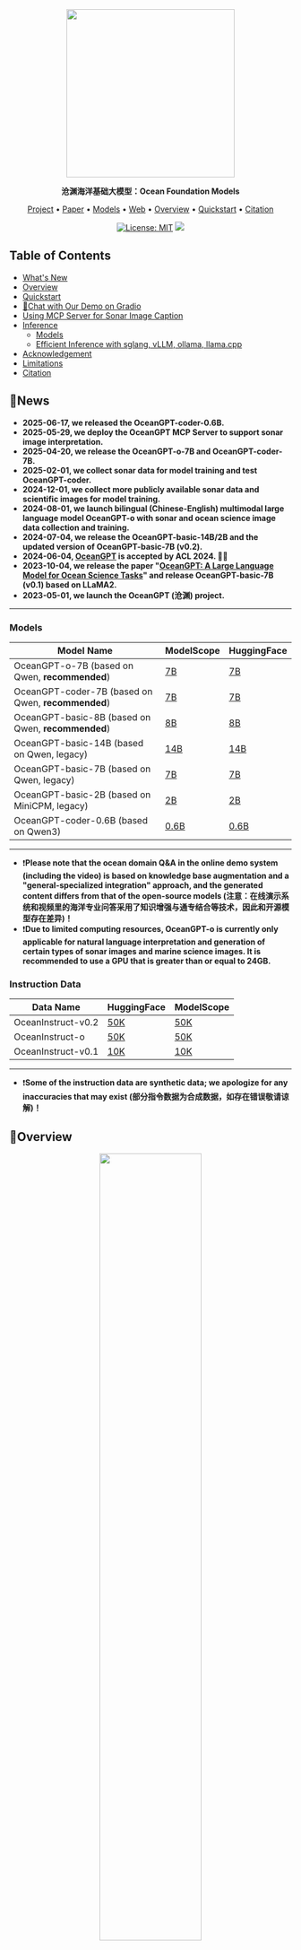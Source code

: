 
<div align="center">
<img src="figs/logo.jpg" width="300px">

**沧渊海洋基础大模型：Ocean Foundation Models**

<p align="center">
  <a href="https://github.com/zjunlp/OceanGPT">Project</a> •
  <a href="https://arxiv.org/abs/2310.02031">Paper</a> •
  <a href="https://huggingface.co/collections/zjunlp/oceangpt-664cc106358fdd9f09aa5157">Models</a> •
  <a href="http://oceangpt.blue/">Web</a> •
  <a href="#overview">Overview</a> •
  <a href="#quickstart">Quickstart</a> •
  <a href="#citation">Citation</a>
</p>

[![License: MIT](https://img.shields.io/badge/License-MIT-green.svg)](https://opensource.org/licenses/MIT)
![](https://img.shields.io/badge/PRs-Welcome-red)


</div>

## Table of Contents

- <a href="#news">What's New</a>
- <a href="#overview">Overview</a>
- <a href="#quickstart">Quickstart</a>
- <a href="#chat-with-our-demo-on-gradio"> 🤗Chat with Our Demo on Gradio</a>
- <a href="#using-mcp-server-for-sonar-image-caption">Using MCP Server for Sonar Image Caption</a>
- <a href="#inference">Inference</a>
    - <a href="#models">Models</a>
    - <a href="#efficient-inference-with-sglang-vllm-ollama-llamacpp">Efficient Inference with sglang, vLLM, ollama, llama.cpp</a>
- <a href="#acknowledgement">Acknowledgement</a>
- <a href="#limitations">Limitations</a>
- <a href="#citation">Citation</a>

## 🔔News
- **2025-06-17, we released the OceanGPT-coder-0.6B.**
- **2025-05-29, we deploy the OceanGPT MCP Server to support sonar image interpretation.**
- **2025-04-20, we release the OceanGPT-o-7B and OceanGPT-coder-7B.**
- **2025-02-01, we collect sonar data for model training and test OceanGPT-coder.**
- **2024-12-01, we collect more publicly available sonar data and scientific images for model training.**
- **2024-08-01, we launch bilingual (Chinese-English) multimodal large language model OceanGPT-o with sonar and ocean science image data collection and training.**
- **2024-07-04, we release the OceanGPT-basic-14B/2B and the updated version of OceanGPT-basic-7B (v0.2).**
- **2024-06-04, [OceanGPT](https://arxiv.org/abs/2310.02031) is accepted by ACL 2024. 🎉🎉**
- **2023-10-04, we release the paper "[OceanGPT: A Large Language Model for Ocean Science Tasks](https://arxiv.org/abs/2310.02031)" and release OceanGPT-basic-7B (v0.1) based on LLaMA2.**
- **2023-05-01, we launch the OceanGPT (沧渊) project.**
---

### Models

| Model Name        |        ModelScope                                                                                                              | HuggingFace                                                               |
|-------------------|-----------------------------------------------------------------------------------|-----------------------------------------------------------------------------------------|
| OceanGPT-o-7B (based on Qwen, **recommended**)                      |<a href="https://modelscope.cn/models/ZJUNLP/OceanGPT-o-7B" target="_blank">7B</a>   | <a href="https://huggingface.co/zjunlp/OceanGPT-o-7B" target="_blank">7B</a> |
| OceanGPT-coder-7B (based on Qwen, **recommended**)                                                                      | <a href="https://modelscope.cn/models/ZJUNLP/OceanGPT-coder-7B" target="_blank">7B</a>                                                                        | <a href="https://huggingface.co/zjunlp/OceanGPT-coder-7B" target="_blank">7B</a>
| OceanGPT-basic-8B (based on Qwen, **recommended**) |<a href="https://www.modelscope.cn/models/ZJUNLP/OceanGPT-basic-8B" target="_blank">8B</a>   | <a href="https://huggingface.co/zjunlp/OceanGPT-basic-8B" target="_blank">8B</a> |
| OceanGPT-basic-14B (based on Qwen, legacy) |<a href="https://modelscope.cn/models/ZJUNLP/OceanGPT-14B-v0.1" target="_blank">14B</a>   | <a href="https://huggingface.co/zjunlp/OceanGPT-14B-v0.1" target="_blank">14B</a> |
| OceanGPT-basic-7B (based on Qwen, legacy) |  <a href="https://modelscope.cn/models/ZJUNLP/OceanGPT-7b-v0.2" target="_blank">7B</a>    |  <a href="https://huggingface.co/zjunlp/OceanGPT-7b-v0.2" target="_blank">7B</a>   |
| OceanGPT-basic-2B (based on MiniCPM, legacy) | <a href="https://modelscope.cn/models/ZJUNLP/OceanGPT-2B-v0.1" target="_blank">2B</a>    |  <a href="https://huggingface.co/zjunlp/OceanGPT-2B-v0.1" target="_blank">2B</a>   |
| OceanGPT-coder-0.6B (based on Qwen3) | <a href="https://www.modelscope.cn/models/ZJUNLP/OceanGPT-coder-0.6B" target="_blank">0.6B</a>    |  <a href="https://huggingface.co/zjunlp/OceanGPT-coder-0.6B" target="_blank">0.6B</a>   |

---

- ❗**Please note that the ocean domain Q&A in the online demo system (including the video) is based on knowledge base augmentation and a "general-specialized integration" approach, and the generated content differs from that of the open-source models (注意：在线演示系统和视频里的海洋专业问答采用了知识增强与通专结合等技术，因此和开源模型存在差异)！**
- ❗**Due to limited computing resources, OceanGPT-o is currently only applicable for natural language interpretation and generation of certain types of sonar images and marine science images. It is recommended to use a GPU that is greater than or equal to 24GB.**

### Instruction Data

| Data Name        | HuggingFace                                                                                                                    | ModelScope                                                                |
|-------------------|----------------------------------------------------------------------------------- |-----------------------------------------------------------------------------------------|
| OceanInstruct-v0.2  | <a href="https://huggingface.co/datasets/zjunlp/OceanInstruct-v0.2" target="_blank">50K</a>   | <a href="https://modelscope.cn/datasets/ZJUNLP/OceanInstruct-v0.2" target="_blank">50K</a> |
| OceanInstruct-o  | <a href="https://huggingface.co/datasets/zjunlp/OceanInstruct-o" target="_blank">50K</a>  | <a href="https://modelscope.cn/datasets/ZJUNLP/OceanInstruct-o" target="_blank">50K</a> |
| OceanInstruct-v0.1  | <a href="https://huggingface.co/datasets/zjunlp/OceanInstruct-v0.1" target="_blank">10K</a>  | <a href="https://modelscope.cn/datasets/ZJUNLP/OceanInstruct-v0.1" target="_blank">10K</a> |
---
- ❗**Some of the instruction data are synthetic data; we apologize for any inaccuracies that may exist (部分指令数据为合成数据，如存在错误敬请谅解)！**

## 🌟Overview

<div align="center">
<img src="figs/overview.png" width="60%">
</div>

This is the OceanGPT (沧渊) project, which aims to build ocean foundation model.

- ❗**Disclaimer: This project is purely an academic exploration rather than a product(本项目仅为学术探索并非产品应用). Please be aware that due to the inherent limitations of large language models, there may be issues such as hallucinations.**


## ⏩Quickstart

```
conda create -n py3.11 python=3.11
conda activate py3.11
pip install -r requirements.txt
```

### Download the model
#### Download from HuggingFace
```shell
git lfs install
git clone https://huggingface.co/zjunlp/OceanGPT-14B-v0.1
```
or
```
huggingface-cli download --resume-download zjunlp/OceanGPT-14B-v0.1 --local-dir OceanGPT-14B-v0.1 --local-dir-use-symlinks False
```
#### Download from WiseModel
```shell
git lfs install
git clone https://www.wisemodel.cn/zjunlp/OceanGPT-14B-v0.1.git
```
#### Download from ModelScope
```shell
git lfs install
git clone https://www.modelscope.cn/ZJUNLP/OceanGPT-14B-v0.1.git
```

### Inference
#### Inference by HuggingFace
```python
from transformers import AutoModelForCausalLM, AutoTokenizer
import torch

device = "cuda" # the device to load the model onto
path = 'YOUR-MODEL-PATH'

model = AutoModelForCausalLM.from_pretrained(
    path,
    torch_dtype=torch.bfloat16,
    device_map="auto"
)
tokenizer = AutoTokenizer.from_pretrained(path)

prompt = "Which is the largest ocean in the world?"
messages = [
    {"role": "system", "content": "You are a helpful assistant."},
    {"role": "user", "content": prompt}
]
text = tokenizer.apply_chat_template(
    messages,
    tokenize=False,
    add_generation_prompt=True
)
model_inputs = tokenizer([text], return_tensors="pt").to(device)

generated_ids = model.generate(
    model_inputs.input_ids,
    max_new_tokens=512
)
generated_ids = [
    output_ids[len(input_ids):] for input_ids, output_ids in zip(model_inputs.input_ids, generated_ids)
]

response = tokenizer.batch_decode(generated_ids, skip_special_tokens=True)[0]
```
#### Inference by vllm
```python
from transformers import AutoTokenizer
from vllm import LLM, SamplingParams

path = 'YOUR-MODEL-PATH'

tokenizer = AutoTokenizer.from_pretrained(path)

prompt = "Which is the largest ocean in the world?"
messages = [
    {"role": "system", "content": "You are a helpful assistant."},
    {"role": "user", "content": prompt}
]
text = tokenizer.apply_chat_template(
    messages,
    tokenize=False,
    add_generation_prompt=True
)

sampling_params = SamplingParams(temperature=0.8, top_k=50)
llm = LLM(model=path)

response = llm.generate(text, sampling_params)
```

## 🤗Chat with Our Demo on Gradio

### Local WebUI Demo
You can easily deploy the interactive interface locally using the code we provide.

> 🔧 Before running, modify the model path (OceanGPT/OceanGPT-o/OceanGPT-coder's path) in app.py to your local model path.

```python
python app.py
```
Open `https://localhost:7860/` in browser and enjoy the interaction with OceanGPT.

### Online Demo <!-- omit in toc -->

We provide users with an interactive Gradio demo accessible online.

Here is the demo about using OceanGPT:
<table>
    <tr>
        <td><img src="figs/3.png"></td>
        <td><img src="figs/4.png"></td>
    </tr>
</table>

1. Input your query (optional: upload an Word/PDF).

2. Choose the generation hyparameters.

3. Run and get results.

Here is the demo about using OceanGPT-o:
<table>
    <tr>
        <td><img src="figs/1.png"></td>
        <td><img src="figs/2.png"></td>
    </tr>
</table>

1. Input your query and upload an image.

2. Choose the generation hyparameters.

3. Run and get results.

Here is the demo about using OceanGPT-coder:
<table>
    <tr>
        <td><img src="figs/5.png"></td>
        <td><img src="figs/6.png"></td>
    </tr>
</table>

1. Input your query.

2. Choose the generation hyparameters.

3. Run and get code.

## Using MCP Server for Sonar Image Caption

The [mcp_userver](https://github.com/zjunlp/OceanGPT/tree/main/mcp_server) directory contains the Model Context Protocol (MCP) server for OceanGPT to implement some features.

For detailed setup instructions and usage examples, see the MCP server [README](https://github.com/zjunlp/OceanGPT/blob/main/mcp_server/README.md).

## 📌Inference

### Efficient Inference with sglang, vLLM, ollama, llama.cpp


<details>
<summary> sglang now officially supports Models based Qwen2.5-VL and Qwen2.5. Click to see. </summary>

1. Install sglang:
```shell
pip install --upgrade pip
pip install uv
uv pip install "sglang[all]>=0.4.6.post4"
```

2. Launch Server:
```python
import requests
from openai import OpenAI
from sglang.test.test_utils import is_in_ci

if is_in_ci():
    from patch import launch_server_cmd
else:
    from sglang.utils import launch_server_cmd

from sglang.utils import wait_for_server, print_highlight, terminate_process


server_process, port = launch_server_cmd(
    "python3 -m sglang.launch_server --model-path zjunlp/OceanGPT-o-7B --host 0.0.0.0"
)

wait_for_server(f"http://localhost:{port}")
```

3. Chat with Model
```python
import requests

url = f"http://localhost:{port}/v1/chat/completions"

data = {
    "model": "Qwen/Qwen2.5-VL-7B-Instruct",
    "messages": [
        {
            "role": "user",
            "content": [
                {"type": "text", "text": "What’s in this image?"},
                {
                    "type": "image_url",
                    "image_url": {
                        "url": "https://github.com/sgl-project/sglang/blob/main/test/lang/example_image.png?raw=true"
                    },
                },
            ],
        }
    ],
    "max_tokens": 300,
}

response = requests.post(url, json=data)
print_highlight(response.text)
```


  </details>



<details>
<summary> vLLM now officially supports Models based Qwen2.5-VL and Qwen2.5. Click to see. </summary>

1. Install vLLM(>=0.7.3):
```shell
pip install vllm
```

2. Run Example:
* [MLLM](https://docs.vllm.ai/en/latest/getting_started/examples/vision_language.html)
* [LLM](https://docs.vllm.ai/en/latest/getting_started/quickstart.html)
  </details>


<details>
<summary>ollama now officially supports Models based Qwen2.5. Click to see.</summary>

Create a file named `Modelfile`
```shell
FROM ./OceanGPT.gguf
TEMPLATE "[INST] {{ .Prompt }} [/INST]"
```

Create the model in Ollama:
```shell
ollama create example -f Modelfile
```

Running the model:
```shell
ollama run example "What is your favourite condiment?"
```
  </details>

<details>
<summary>llama.cpp now officially supports Models based Qwen2.5-hf convert to gguf. Click to see.</summary>

Download OceanGPT PyTorch model from huggingface to "OceanGPT" folder.

Clone llama.cpp and make:
```shell
git clone https://github.com/ggml-org/llama.cpp
cd llama.cpp
make llama-cli
```

And then convert PyTorch model to gguf files:
```shell
python convert-hf-to-gguf.py OceanGPT --outfile OceanGPT.gguf
```

Running the model:
```shell
./llama-cli -m OceanGPT.gguf \
    -co -cnv -p "Your prompt" \
    -fa -ngl 80 -n 512
```
  </details>

## 🌻Acknowledgement

OceanGPT (沧渊) is trained based on the open-sourced large language models including [Qwen](https://huggingface.co/Qwen), [MiniCPM](https://huggingface.co/collections/openbmb/minicpm-2b-65d48bf958302b9fd25b698f), [LLaMA](https://huggingface.co/meta-llama).

OceanGPT is trained based on the open-sourced data and tools including [Moos](https://github.com/moos-tutorials), [UATD](https://openi.pcl.ac.cn/OpenOrcinus_orca/URPC2021_sonar_images_dataset), [Forward-looking Sonar Detection Dataset](https://github.com/XingYZhu/Forward-looking-Sonar-Detection-Dataset), [NKSID](https://github.com/Jorwnpay/NK-Sonar-Image-Dataset), [SeabedObjects-KLSG](https://github.com/huoguanying/SeabedObjects-Ship-and-Airplane-dataset), [Marine Debris](https://github.com/mvaldenegro/marine-debris-fls-datasets/tree/master/md_fls_dataset/data/turntable-cropped).

Thanks for their great contributions!
## Limitations

- The model may have hallucination issues.

- Due to limited computational resources, OceanGPT-o currently only supports natural language generation for certain types of sonar images and ocean science images. OceanGPT-coder currently only supports `MOOS` code generation.

- We did not optimize the identity and the model may generate identity information similar to that of Qwen/MiniCPM/LLaMA/GPT series models.

- The model's output is influenced by prompt tokens, which may result in inconsistent results across multiple attempts.


### 🚩Citation

Please cite the following paper if you use OceanGPT in your work.

```bibtex
@article{bi2024oceangpt,
  title={OceanGPT: A Large Language Model for Ocean Science Tasks},
  author={Bi, Zhen and Zhang, Ningyu and Xue, Yida and Ou, Yixin and Ji, Daxiong and Zheng, Guozhou and Chen, Huajun},
  journal={arXiv preprint arXiv:2310.02031},
  year={2024}
}

```

---

# Contributors

[Ningyu Zhang](https://person.zju.edu.cn/en/ningyu), Yida Xue, Zhen Bi, Xiaozhuan Liang,  Zhisong Qiu, Chenxi Wang, Kewei Xu, Xiangyuan Ru, Jintian Zhang, Shuofei Qiao, Guozhou Zheng, Huajun Chen
Community Contributors: Junjie Zheng
